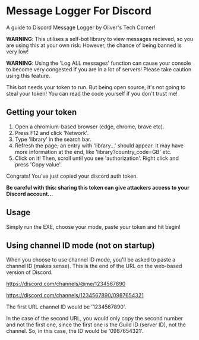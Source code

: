 # Message Logger For Discord
A guide to Discord Message Logger by Oliver's Tech Corner!

**WARNING**: This utilises a self-bot library to view messages recieved, so you are using this at your own risk. However, the chance of being banned is very low!

**WARNING**: Using the 'Log ALL messages' function can cause your console to become very congested if you are in a lot of servers! Please take caution using this feature.

This bot needs your token to run. But being open source, it's not going to steal your token! You can read the code yourself if you don't trust me!


Getting your token
-----------------------
1. Open a chromium-based browser (edge, chrome, brave etc).
2. Press F12 and click 'Network'.
3. Type 'library' in the search bar.
4. Refresh the page; an entry with 'library...' should appear. It may have more information at the end, like 'library?country_code=GB' etc.
5. Click on it! Then, scroll until you see 'authorization'. Right click and press 'Copy value'. 

Congrats! You've just copied your discord auth token. 

**Be careful with this: sharing this token can give attackers access to your Discord account...**

Usage
---------------
Simply run the EXE, choose your mode, paste your token and hit begin!


Using channel ID mode (not on startup)
-----------------------------------------------
When you choose to use channel ID mode, you'll be asked to paste a channel ID (makes sense). This is the end of the URL on the web-based version of Discord.

https://discord.com/channels/@me/1234567890

https://discord.com/channels/1234567890/0987654321

The first URL channel ID would be '1234567890'.

In the case of the second URL, you would only copy the second number and not the first one, since the first one is the Guild ID (server ID), not the channel. So, in this case, the ID would be '0987654321'.
